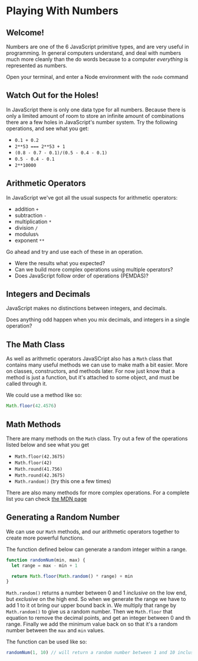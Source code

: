 # Playing With Numbers

## Welcome!

Numbers are one of the 6 JavaScript primitive types, and are very useful in programming. In general computers understand, and deal with numbers much more cleanly than the do words because to a computer *everything* is represented as numbers.

Open your terminal, and enter a Node environment with the `node` command

## Watch Out for the Holes!

In JavaScript there is only one data type for all numbers. Because there is only a limited amount of room to store an infinite amount of combinations there are a few holes in JavaScript's number system. Try the following operations, and see what you get:

- `0.1 + 0.2`
- `2**53 === 2**53 + 1`
- `(0.8 - 0.7 - 0.1)/(0.5 - 0.4 - 0.1)`
- `0.5 - 0.4 - 0.1`
- `2**10000`

## Arithmetic Operators

In JavaScript we've got all the usual suspects for arithmetic operators:

- addition `+`
- subtraction `-`
- multiplication `*`
- division `/`
- modulus`%`
- exponent `**`

Go ahead and try and use each of these in an operation.

- Were the results what you expected?
- Can we build more complex operations using multiple operators?
- Does JavaScript follow order of operations (PEMDAS)?

## Integers and Decimals

JavaScript makes no distinctions between integers, and decimals.

Does anything odd happen when you mix decimals, and integers in a single operation?

## The Math Class

As well as arithmetic operators JavaSCript also has a `Math` class that contains many useful methods we can use to make math a bit easier. More on classes, constructors, and methods later. For now just know that a method is just a function, but it's attached to some object, and must be called through it.

We could use a method like so:

```js
Math.floor(42.4576)
```

## Math Methods

There are many methods on the `Math` class. Try out a few of the operations listed below and see what you get

- `Math.floor(42.3675)`
- `Math.floor(42)`
- `Math.round(41.756)`
- `Math.round(42.3675)`
- `Math.random()` (try this one a few times)

There are also many methods for more complex operations. For a complete list you can check [the MDN page](https://developer.mozilla.org/en-US/docs/Web/JavaScript/Reference/Global_Objects/Math)

## Generating a Random Number

We can use our `Math` methods, and our arithmetic operators together to create more powerful functions.

The function defined below can generate a random integer within a range.

```js
function randomNum(min, max) {
  let range = max - min + 1

  return Math.floor(Math.random() * range) + min
}
```

`Math.random()` returns a number between 0 and 1 *inclusive* on the low end, but *exclusive* on the high end. So when we generate the range we have to add 1 to it ot bring our upper bound back in. We multiply that range by `Math.random()` to give us a random number. Then we `Math.floor` that equation to remove the decimal points, and get an integer between 0 and th range. Finally we add the minimum value back on so that it's a random number between the `max` and `min` values.

The function can be used like so:

```js
randomNum(1, 10) // will return a random number between 1 and 10 inclusive on both ends
```